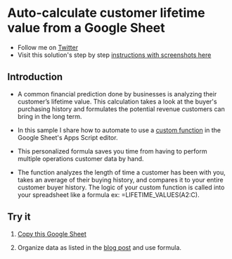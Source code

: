 # Auto-calculate customer lifetime value from a Google Sheet

- Follow me on
  [Twitter](https://twitter.com/TechandEco)
- Visit this solution's step by step
  [instructions with screenshots here](https://medium.com/@TechandEco/a-custom-formula-to-auto-calculate-a-customers-lifetime-value-43981128a110)

## Introduction

- A common financial prediction done by businesses is analyzing their
  customer’s lifetime value. This calculation takes a look at the buyer's
  purchasing history and formulates the potential revenue customers can bring
  in the long term.

- In this sample I share how to automate to use a
  [custom function](https://developers.google.com/apps-script/guides/sheets/functions)
  in the Google Sheet's Apps Script editor.

- This personalized formula saves you time from having to perform multiple
  operations customer data by hand.

- The function analyzes the length of time a customer has been with you,
  takes an average of their buying history, and compares it to your entire
  customer buyer history. The logic of your custom function is called into your
  spreadsheet like a formula ex: =LIFETIME_VALUES(A2:C).

## Try it

1. [Copy this Google Sheet](https://docs.google.com/spreadsheets/d/1rK_Ia8zOXwT9tVW6rnt1Z8Kcn4g7LZgwk7QTiA7U2ZA/copy)

1. Organize data as listed in the
   [blog post](https://medium.com/@TechandEco/a-custom-formula-to-auto-calculate-a-customers-lifetime-value-43981128a110)
   and use formula.
